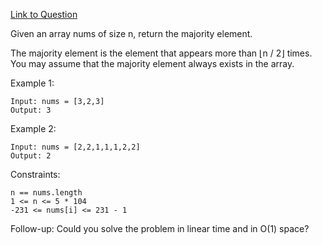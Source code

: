[Link to Question](https://leetcode.com/explore/interview/card/top-interview-questions-medium/114/others/824/)




Given an array nums of size n, return the majority element.

The majority element is the element that appears more than ⌊n / 2⌋ times. You may assume that the majority element always exists in the array.

 

Example 1:
```
Input: nums = [3,2,3]
Output: 3
```
Example 2:
```
Input: nums = [2,2,1,1,1,2,2]
Output: 2
 ```

Constraints:
```
n == nums.length
1 <= n <= 5 * 104
-231 <= nums[i] <= 231 - 1
 ```

Follow-up: Could you solve the problem in linear time and in O(1) space?

